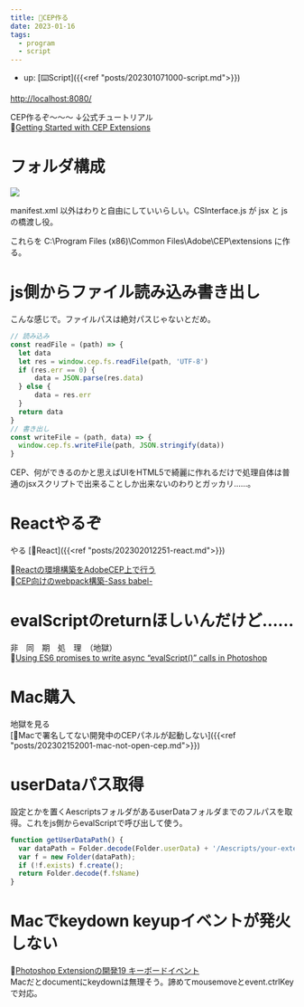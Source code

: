 ```yaml
---
title: 📝CEP作る
date: 2023-01-16
tags:
  - program
  - script
---
```


- up: [⌨️Script]({{<ref "posts/202301071000-script.md">}})

[http://localhost:8080/](http://localhost:8080/)

CEP作るぞ～～～ ↓公式チュートリアル    
📝[Getting Started with CEP Extensions](https://github.com/Adobe-CEP/Getting-Started-guides)  

# フォルダ構成
![](https://raw.githubusercontent.com/Adobe-CEP/Getting-Started-guides/master/.meta/readme-assets/extension-structure.png)  

manifest.xml 以外はわりと自由にしていいらしい。CSInterface.js が jsx と js の橋渡し役。  

これらを C:\Program Files (x86)\Common Files\Adobe\CEP\extensions に作る。

# js側からファイル読み込み書き出し
こんな感じで。ファイルパスは絶対パスじゃないとだめ。  
```javascript
// 読み込み
const readFile = (path) => {
  let data
  let res = window.cep.fs.readFile(path, 'UTF-8')
  if (res.err == 0) {
      data = JSON.parse(res.data)
  } else {
      data = res.err
  }
  return data
}
// 書き出し
const writeFile = (path, data) => {
  window.cep.fs.writeFile(path, JSON.stringify(data))
}
```
  
CEP、何ができるのかと思えばUIをHTML5で綺麗に作れるだけで処理自体は普通のjsxスクリプトで出来ることしか出来ないのわりとガッカリ……。

# Reactやるぞ
やる [📝React]({{<ref "posts/202302012251-react.md">}})  

📝[Reactの環境構築をAdobeCEP上で行う](https://kawano-shuji.com/justdiary/2020/01/20/react%E3%81%AE%E7%92%B0%E5%A2%83%E6%A7%8B%E7%AF%89%E3%82%92adobecep%E4%B8%8A%E3%81%A7%E8%A1%8C%E3%81%86/)  
📝[CEP向けのwebpack構築-Sass babel-](https://kawano-shuji.com/justdiary/2020/09/30/cep%E5%90%91%E3%81%91%E3%81%AEwebpack%E6%A7%8B%E7%AF%89-sass-babel/)  

# evalScriptのreturnほしいんだけど……
非　同　期　処　理　（地獄）  
📝[Using ES6 promises to write async “evalScript()” calls in Photoshop](https://blog.developer.adobe.com/using-es6-promises-to-write-async-evalscript-calls-in-photoshop-2ce40f93bd8b)

# Mac購入
地獄を見る  
[📝Macで署名してない開発中のCEPパネルが起動しない]({{<ref "posts/202302152001-mac-not-open-cep.md">}})  

# userDataパス取得
設定とかを置くAescriptsフォルダがあるuserDataフォルダまでのフルパスを取得。これをjs側からevalScriptで呼び出して使う。
```javascript
function getUserDataPath() {
  var dataPath = Folder.decode(Folder.userData) + '/Aescripts/your-extension-name';
  var f = new Folder(dataPath);
  if (!f.exists) f.create();
  return Folder.decode(f.fsName)
}
```

# Macでkeydown keyupイベントが発火しない
📝[Photoshop Extensionの開発19 キーボードイベント
](https://kawano-shuji.com/justdiary/2019/05/04/photoshop-extension%E3%81%AE%E9%96%8B%E7%99%BA19-%E3%82%AD%E3%83%BC%E3%83%9C%E3%83%BC%E3%83%89%E3%82%A4%E3%83%99%E3%83%B3%E3%83%88/)  
Macだとdocumentにkeydownは無理そう。諦めてmousemoveとevent.ctrlKeyで対応。